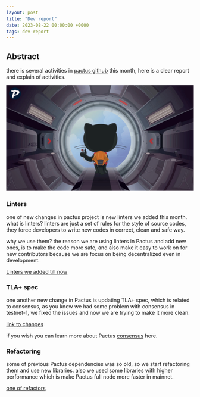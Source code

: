 ```yaml
---
layout: post
title: "Dev report"
date: 2023-08-22 00:00:00 +0000
tags: dev-report
---
```


## Abstract

there is several activities in [pactus github](https://github.com/pactus-project/pactus) this month, here is a 
clear report and explain of activities.

![Github Pactus](/blog/images/2023-08-22-dev-report/github-pactus.png)

### Linters

one of new changes in pactus project is new linters we added this month.
what is linters?
linters are just a set of rules for the style of source codes, they force developers to write new codes
in correct, clean and safe way.

why we use them?
the reason we are using linters in Pactus and add new ones, is to make the code more safe,
and also make it easy to work on for new contributors because we are focus on being decentralized even in development.

[Linters we added till now](https://github.com/pactus-project/pactus/issues/644)

### TLA+ spec

one another new change in Pactus is updating TLA+ spec, which is related to consensus,
as you know we had some problem with consensus in testnet-1, we fixed the issues and now we are trying to make it more clean.

[link to changes](https://github.com/pactus-project/pactus/pull/641)

if you wish you can learn more about Pactus [consensus](https://pactus.org/learn/consensus/specification/) here.

### Refactoring

some of previous Pactus dependencies was so old, so we start refactoring them and use new libraries.
also we used some libraries with higher performance which is make Pactus full node more faster in mainnet.

[one of refactors](https://github.com/pactus-project/pactus/pull/613)

